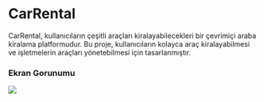 <h1>CarRental</h1>

CarRental, kullanıcıların çeşitli araçları kiralayabilecekleri bir çevrimiçi araba kiralama platformudur. Bu proje, kullanıcıların kolayca araç kiralayabilmesi ve işletmelerin araçları yönetebilmesi için tasarlanmıştır.

<h3>Ekran Gorunumu</h3>

![](Car.gif)
